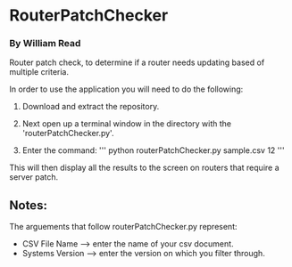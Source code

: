 # RouterPatchChecker
### By William Read
Router patch check, to determine if a router needs updating based of multiple criteria.

In order to use the application you will need to do the following:

1. Download and extract the repository.

2. Next open up a terminal window in the directory with the 'routerPatchChecker.py'.

3. Enter the command:
'''
python routerPatchChecker.py sample.csv 12
'''

This will then display all the results to the screen on routers that require a server patch.

## Notes:
The arguements that follow routerPatchChecker.py represent:
* CSV File Name --> enter the name of your csv document.
* Systems Version --> enter the version on which you filter through.
